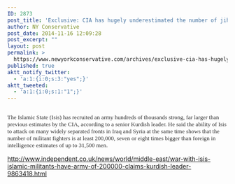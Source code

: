 ```yaml
---
ID: 2873
post_title: 'Exclusive: CIA has hugely underestimated the number of jihadis, who now rule an area the size of Britain'
author: NY Conservative
post_date: 2014-11-16 12:09:28
post_excerpt: ""
layout: post
permalink: >
  https://www.newyorkconservative.com/archives/exclusive-cia-has-hugely-underestimated-the-number-of-jihadis-who-now-rule-an-area-the-size-of-britain/
published: true
aktt_notify_twitter:
  - 'a:1:{i:0;s:3:"yes";}'
aktt_tweeted:
  - 'a:1:{i:0;s:1:"1";}'
---
```

<p><img src="http://www.newyorkconservative.com/wp-content/uploads/2014/11/111614_1709_ExclusiveCI1.jpg" alt="" />
	</p><p><span style="color:#333333;font-family:Georgia;font-size:10pt">The Islamic State (Isis) has recruited an army hundreds of thousands strong, far larger than previous estimates by the CIA, according to a senior Kurdish leader. He said the ability of Isis to attack on many widely separated fronts in Iraq and Syria at the same time shows that the number of militant fighters is at least 200,000, seven or eight times bigger than foreign in intelligence estimates of up to 31,500 men.</span>
	</p><p><a href="http://www.independent.co.uk/news/world/middle-east/war-with-isis-islamic-militants-have-army-of-200000-claims-kurdish-leader-9863418.html">http://www.independent.co.uk/news/world/middle-east/war-with-isis-islamic-militants-have-army-of-200000-claims-kurdish-leader-9863418.html</a>
	</p>